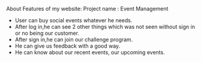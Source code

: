 


About Features of my website:
Project name : Event Management
* User can  buy  social events whatever he needs.
* After log in,he can see 2 other things which was not seen without sign in or no being our customer.
* After sign in,he can join our challenge program.
* He can give us feedback with a good way.
* He can know about our recent events, our upcoming events.








